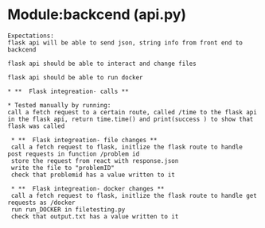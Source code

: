 # Module:backcend (api.py)
 


    Expectations:
    flask api will be able to send json, string info from front end to backcend

    flask api should be able to interact and change files

    flask api should be able to run docker

    * **  Flask integreation- calls **

	* Tested manually by running:
    call a fetch request to a certain route, called /time to the flask api
    in the flask api, return time.time() and print(success ) to show that 
    flask was called

     * **  Flask integreation- file changes **
     call a fetch request to flask, initlize the flask route to handle post requests in function /problem id
     store the request from react with response.json
     write the file to "problemID"
     check that problemid has a value written to it

     * **  Flask integreation- docker changes **
     call a fetch request to flask, initlize the flask route to handle get requests as /docker
     run run_DOCKER in filetesting.py
     check that output.txt has a value written to it





    